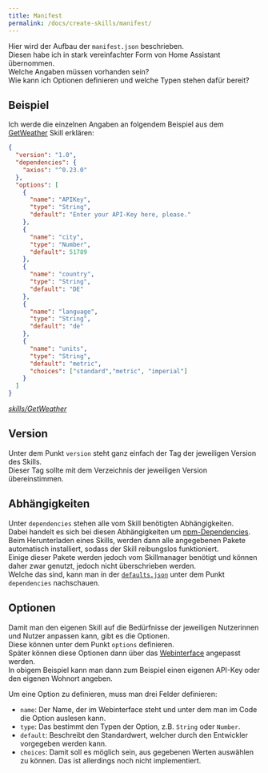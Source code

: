 ```yaml
---
title: Manifest
permalink: /docs/create-skills/manifest/
---
```


Hier wird der Aufbau der ``manifest.json`` beschrieben.  
Diesen habe ich in stark vereinfachter Form von Home Assistant übernommen.  
Welche Angaben müssen vorhanden sein?  
Wie kann ich Optionen definieren und welche Typen stehen dafür bereit?  

## Beispiel
Ich werde die einzelnen Angaben an folgendem Beispiel aus dem [GetWeather](https://github.com/fwehn/pp-voiceassistant/tree/main/src/skills/GetWeather) Skill erklären:   

````json
{
  "version": "1.0",
  "dependencies": {
    "axios": "^0.23.0"
  },
  "options": [
    {
      "name": "APIKey",
      "type": "String",
      "default": "Enter your API-Key here, please."
    },
    {
      "name": "city",
      "type": "Number",
      "default": 51789
    },
    {
      "name": "country",
      "type": "String",
      "default": "DE"
    },
    {
      "name": "language",
      "type": "String",
      "default": "de"
    },
    {
      "name": "units",
      "type": "String",
      "default": "metric",
      "choices": ["standard","metric", "imperial"]
    }
  ]
}
````
*[skills/GetWeather](https://github.com/fwehn/pp-voiceassistant/blob/main/src/skills/GetWeather/1.0/manifest.json)*

## Version
Unter dem Punkt ``version`` steht ganz einfach der Tag der jeweiligen Version des Skills.  
Dieser Tag sollte mit dem Verzeichnis der jeweiligen Version übereinstimmen.   

## Abhängigkeiten
Unter ``dependencies`` stehen alle vom Skill benötigten Abhängigkeiten.  
Dabei handelt es sich bei diesen Abhängigkeiten um [npm-Dependencies](https://docs.npmjs.com/cli/v8/configuring-npm/package-json#dependencies).  
Beim Herunterladen eines Skills, werden dann alle angegebenen Pakete automatisch installiert, sodass der Skill reibungslos funktioniert.  
Einige dieser Pakete werden jedoch vom Skillmanager benötigt und können daher zwar genutzt, jedoch nicht überschrieben werden.  
Welche das sind, kann man in der [``defaults.json``](https://github.com/fwehn/pp-voiceassistant/blob/main/src/client/defaults.json) unter dem Punkt ``dependencies`` nachschauen.

## Optionen
Damit man den eigenen Skill auf die Bedürfnisse der jeweiligen Nutzerinnen und Nutzer anpassen kann, gibt es die Optionen.  
Diese können unter dem Punkt ``options`` definieren.  
Später können diese Optionen dann über das [Webinterface](./../client/webinterface.md#details) angepasst werden.  
In obigem Beispiel kann man dann zum Beispiel einen eigenen API-Key oder den eigenen Wohnort angeben.  
  
Um eine Option zu definieren, muss man drei Felder definieren:  
- ``name``: Der Name, der im Webinterface steht und unter dem man im Code die Option auslesen kann.
- ``type``: Das bestimmt den Typen der Option, z.B. ``String`` oder ``Number``.  
- ``default``: Beschreibt den Standardwert, welcher durch den Entwickler vorgegeben werden kann.
- ``choices``: Damit soll es möglich sein, aus gegebenen Werten auswählen zu können. Das ist allerdings noch nicht implementiert.